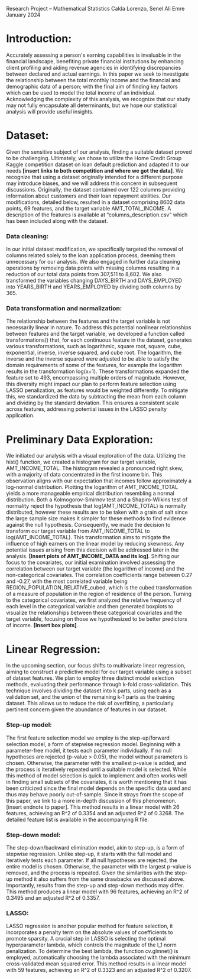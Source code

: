Research Project – Mathematical Statistics
Calda Lorenzo, Senel Ali Emre
January 2024

# Introduction:
Accurately assessing a person's earning capabilities is invaluable in the financial landscape, benefiting private financial institutions by enhancing client profiling and aiding revenue agencies in 
identifying discrepancies between declared and actual earnings. In this paper we seek to investigate the relationship between the total monthly income and the financial and demographic data of a person; 
with the final aim of finding key factors which can be used to model the total income of an individual. Acknowledging the complexity of this analysis, we recognize that our study may not fully encapsulate 
all determinants, but we hope our statistical analysis will provide useful insights.

# Dataset:
Given the sensitive subject of our analysis, finding a suitable dataset proved to be challenging. Ultimately, we chose to utilize the Home Credit Group Kaggle competition dataset on loan default prediction 
and adapted it to our needs **[insert links to both competition and where we got the data]**. We recognize that using a dataset originally intended for a different purpose may introduce biases, and we will 
address this concern in subsequent discussions. Originally, the dataset contained over 122 columns providing information about customers and their loan repayment abilities. Our modifications, detailed below, 
resulted in a dataset comprising 8602 data points, 69 features, and the target variable AMT_TOTAL_INCOME. A description of the features is available at “columns_description.csv” which has been included 
along with the dataset.

### Data cleaning:
In our initial dataset modification, we specifically targeted the removal of columns related solely to the loan application process, deeming them unnecessary for our analysis. We also engaged in further data 
cleaning operations by removing data points with missing columns resulting in a reduction of our total data points from 307,511 to 8,602. We also transformed the variables changing DAYS_BIRTH and 
DAYS_EMPLOYED into YEARS_BIRTH and YEARS_EMPLOYED by dividing both columns by 365.

### Data transformation and normalization:
The relationship between the features and the target variable is not necessarily linear in nature. To address this potential nonlinear relationships between features and the target variable, we developed a 
function called transformations() that, for each continuous feature in the dataset, generates various transformations, such as logarithmic, square root, square, cube, exponential, inverse, inverse squared, 
and cube root. The logarithm, the inverse and the inverse squared were adjusted to be able to satisfy the domain requirements of some of the features, for example the logarithm results in the transformation 
log(x+1). These transformations expanded the feature set to 493, encompassing multiple orders of magnitude. However, this diversity might impact our plan to perform feature selection using LASSO penalization, as features would be weighted differently. To mitigate this, we standardized the data by subtracting the mean from each column and dividing by the standard deviation. This ensures a consistent scale across features, addressing potential issues in the LASSO penalty application.

# Preliminary Data Exploration:
We initiated our analysis with a visual exploration of the data. Utilizing the hist() function, we created a histogram for our target variable, AMT_INCOME_TOTAL. The histogram revealed a pronounced right skew, with a majority of data concentrated in the first income bin. This observation aligns with our expectation that incomes follow approximately a log-normal distribution. Plotting the logarithm of AMT_INCOME_TOTAL yields a more manageable empirical distribution resembling a normal distribution. Both a Kolmogorov-Smirnov test and a Shapiro-Wilkins test of normality reject the hypothesis that log(AMT_INCOME_TOTAL) is normally distributed, however these results are to be taken with a grain of salt since the large sample size makes it simpler for these methods to find evidence against the null hypothesis. Consequently, we made the decision to transform our target variable from AMT_INCOME_TOTAL to log(AMT_INCOME_TOTAL). This transformation aims to mitigate the influence of high earners on the linear model by reducing skewness. Any potential issues arising from this decision will be addressed later in the analysis. **[Insert plots of AMT_INCOME_DATA and its log]**.
Shifting our focus to the covariates, our initial examination involved assessing the correlation between our target variable (the logarithm of income) and the non-categorical covariates. The correlation coefficients range between 0.27 and -0.27, with the most correlated variable being REGION_POPULATION_RELATIVE_cubed, which is the cubed transformation of a measure of population in the region of residence of the person. Turning to the categorical covariates, we first analyzed the relative frequency of each level in the categorical variable and then generated boxplots to visualize the relationships between these categorical covariates and the target variable, focusing on those we hypothesized to be better predictors of income. **[Insert box plots]**.

# Linear Regression:
In the upcoming section, our focus shifts to multivariate linear regression, aiming to construct a predictive model for our target variable using a subset of dataset features. We plan to employ three distinct model selection methods, evaluating their performance through k-fold cross-validation. This technique involves dividing the dataset into k parts, using each as a validation set, and the union of the remaining k-1 parts as the training dataset. This allows us to reduce the risk of overfitting, a particularly pertinent concern given the abundance of features in our dataset. 

### Step-up model:
The first feature selection model we employ is the step-up/forward selection model, a form of stepwise regression model. Beginning with a parameter-free model, it tests each parameter individually. If no null hypotheses are rejected (p-value > 0.05), the model without parameters is chosen. Otherwise, the parameter with the smallest p-value is added, and the process is iteratively repeated until a suitable model is selected. While this method of model selection is quick to implement and often works well in finding small subsets of the covariates, it is worth mentioning that it has been criticized since the final model depends on the specific data used and thus may behave poorly out-of-sample. Since it strays from the scope of this paper, we link to a more in-depth discussion of this phenomenon. [insert endnote to paper].
This method results in a linear model with 26 features, achieving an R^2 of 0.3354 and an adjusted R^2 of 0.3268. The detailed feature list is available in the accompanying R file.

### Step-down model:
The step-down/backward elimination model, akin to step-up, is a form of stepwise regression. Unlike step-up, it starts with the full model and iteratively tests each parameter. If all null hypotheses are rejected, the entire model is chosen. Otherwise, the parameter with the largest p-value is removed, and the process is repeated. Given the similarities with the step-up method it also suffers from the same drawbacks we discussed above. Importantly, results from the step-up and step-down methods may differ.
This method produces a linear model with 96 features, achieving an R^2 of 0.3495 and an adjusted R^2 of 0.3357.

### LASSO:
LASSO regression is another popular method for feature selection, it incorporates a penalty term on the absolute values of coefficients to promote sparsity. A crucial step in LASSO is selecting the optimal hyperparameter lambda, which controls the magnitude of the l_1 norm penalization. To determine the best lambda, the function cv.glmnet() is employed, automatically choosing the lambda associated with the minimum cross-validated mean squared error.
This method results in a linear model with 59 features, achieving an R^2 of 0.3323 and an adjusted R^2 of 0.3207.
